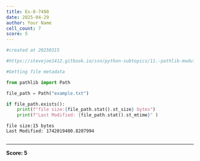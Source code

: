 ```yaml
---
title: Ex-8-7490
date: 2025-04-29
author: Your Name
cell_count: 7
score: 5
---
```


```python
#created at 20250315
```


```python
#https://stevejoe1412.gitbook.io/ssn/python-subtopics/11.-pathlib-module
```


```python
#Getting file metadata
```


```python
from pathlib import Path
```


```python
file_path = Path("example.txt")
```


```python
if file_path.exists():
    print(f"file size:{file_path.stat().st_size} bytes")
    print(f"Last Modified: {file_path.stat().st_mtime}" )
```

    file size:15 bytes
    Last Modified: 1742019400.8207994



```python

```


---
**Score: 5**